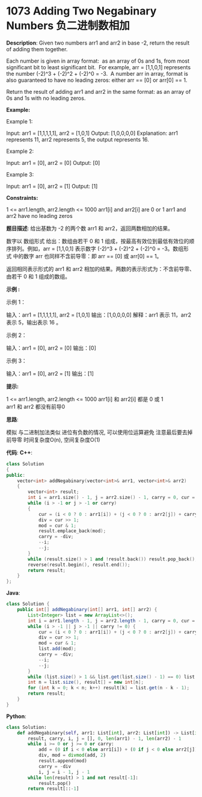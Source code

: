 # 1073 Adding Two Negabinary Numbers 负二进制数相加

__Description__:
Given two numbers arr1 and arr2 in base -2, return the result of adding them together.

Each number is given in array format:  as an array of 0s and 1s, from most significant bit to least significant bit.  For example, arr = [1,1,0,1] represents the number (-2)^3 + (-2)^2 + (-2)^0 = -3.  A number arr in array, format is also guaranteed to have no leading zeros: either arr == [0] or arr[0] == 1.

Return the result of adding arr1 and arr2 in the same format: as an array of 0s and 1s with no leading zeros.

__Example:__

Example 1:

Input: arr1 = [1,1,1,1,1], arr2 = [1,0,1]
Output: [1,0,0,0,0]
Explanation: arr1 represents 11, arr2 represents 5, the output represents 16.

Example 2:

Input: arr1 = [0], arr2 = [0]
Output: [0]

Example 3:

Input: arr1 = [0], arr2 = [1]
Output: [1]

__Constraints:__

1 <= arr1.length, arr2.length <= 1000
arr1[i] and arr2[i] are 0 or 1
arr1 and arr2 have no leading zeros

__题目描述__:
给出基数为 -2 的两个数 arr1 和 arr2，返回两数相加的结果。

数字以 数组形式 给出：数组由若干 0 和 1 组成，按最高有效位到最低有效位的顺序排列。例如，arr = [1,1,0,1] 表示数字 (-2)^3 + (-2)^2 + (-2)^0 = -3。数组形式 中的数字 arr 也同样不含前导零：即 arr == [0] 或 arr[0] == 1。

返回相同表示形式的 arr1 和 arr2 相加的结果。两数的表示形式为：不含前导零、由若干 0 和 1 组成的数组。

__示例 :__

示例 1：

输入：arr1 = [1,1,1,1,1], arr2 = [1,0,1]
输出：[1,0,0,0,0]
解释：arr1 表示 11，arr2 表示 5，输出表示 16 。

示例 2：

输入：arr1 = [0], arr2 = [0]
输出：[0]

示例 3：

输入：arr1 = [0], arr2 = [1]
输出：[1]

__提示:__

1 <= arr1.length, arr2.length <= 1000
arr1[i] 和 arr2[i] 都是 0 或 1
arr1 和 arr2 都没有前导0

__思路__:

模拟
与二进制加法类似
进位有负数的情况, 可以使用位运算避免
注意最后要去掉前导零
时间复杂度O(n), 空间复杂度O(1)

__代码__:
__C++__:

```C++
class Solution 
{
public:
    vector<int> addNegabinary(vector<int>& arr1, vector<int>& arr2) 
    {
        vector<int> result;
        int i = arr1.size() - 1, j = arr2.size() - 1, carry = 0, cur = 0, div = 0, mod = 0;
        while (i > -1 or j > -1 or carry) 
        {
            cur = (i < 0 ? 0 : arr1[i]) + (j < 0 ? 0 : arr2[j]) + carry;
            div = cur >> 1;
            mod = cur & 1;
            result.emplace_back(mod);
            carry = -div;
            --i;
            --j;
        }
        while (result.size() > 1 and !result.back()) result.pop_back();
        reverse(result.begin(), result.end());
        return result;
    }
};
```

__Java__:

```Java
class Solution {
    public int[] addNegabinary(int[] arr1, int[] arr2) {
        List<Integer> list = new ArrayList<>();
        int i = arr1.length - 1, j = arr2.length - 1, carry = 0, cur = 0, div = 0, mod = 0;
        while (i > -1 || j > -1 || carry != 0) {
            cur = (i < 0 ? 0 : arr1[i]) + (j < 0 ? 0 : arr2[j]) + carry;
            div = cur >> 1;
            mod = cur & 1;
            list.add(mod);
            carry = -div;
            --i;
            --j;
        }
        while (list.size() > 1 && list.get(list.size() - 1) == 0) list.remove(list.size() - 1);
        int n = list.size(), result[] = new int[n];
        for (int k = 0; k < n; k++) result[k] = list.get(n - k - 1);
        return result;
    }
}
```

__Python__:

```Python
class Solution:
    def addNegabinary(self, arr1: List[int], arr2: List[int]) -> List[int]:
        result, carry, i, j = [], 0, len(arr1) - 1, len(arr2) - 1
        while i >= 0 or j >= 0 or carry:
            add = (0 if i < 0 else arr1[i]) + (0 if j < 0 else arr2[j]) + carry
            div, mod = divmod(add, 2)
            result.append(mod)
            carry = -div
            i, j = i - 1, j - 1
        while len(result) > 1 and not result[-1]:
            result.pop()
        return result[::-1]
```
